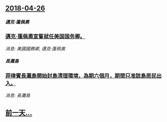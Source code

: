 ## [2018-04-26](/news/2018/04/26/index.md)

##### 邁克·蓬佩奧
### [邁克·蓬佩奧宣誓就任美国国务卿。 ](/news/2018/04/26/邁克-蓬佩奧宣誓就任美国国务卿.md)
_消息: 美國國務卿, 邁克·蓬佩奧_

##### 長灘島
### [菲律賓長灘島開始封島清理環境，為期六個月，期間只准該島居民出入。 ](/news/2018/04/26/菲律賓長灘島開始封島清理環境-為期六個月-期間只准該島居民出入.md)
_消息: 長灘島_

## [前一天...](/news/2018/04/25/index.md)

